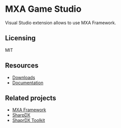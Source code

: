 # MXA Game Studio

Visual Studio extension allows to use MXA Framework.

## Licensing
 
MIT

## Resources

* [Downloads](https://github.com/insma/MXA-Game-Studio/releases)
* [Documentation](https://github.com/insma/MXA-Game-Studio/wiki)

## Related projects

* [MXA Framework](https://github.com/insma/MXA-Framework)
* [SharpDX](https://github.com/sharpdx/SharpDX)
* [ShaprDX Toolkit](https://github.com/sharpdx/Toolkit)
